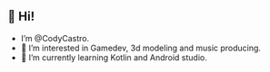 ## 👋 Hi!
-  I’m @CodyCastro.
- 👀 I’m interested in Gamedev, 3d modeling and music producing.
- 🌱 I’m currently learning Kotlin and Android studio.

<!---
CodyCastro/CodyCastro is a ✨ special ✨ repository because its `README.md` (this file) appears on your GitHub profile.
You can click the Preview link to take a look at your changes.
--->
